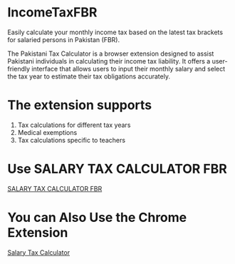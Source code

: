# IncomeTaxFBR
Easily calculate your monthly income tax based on the latest tax brackets for salaried persons in Pakistan (FBR).

The Pakistani Tax Calculator is a browser extension designed to assist Pakistani individuals in calculating their income tax liability. It offers a user-friendly interface that allows users to input their monthly salary and select the tax year to estimate their tax obligations accurately. 

# The extension supports
1. Tax calculations for different tax years 
2. Medical exemptions
3. Tax calculations specific to teachers


# Use SALARY TAX CALCULATOR FBR

[SALARY TAX CALCULATOR FBR](https://hamadsap.github.io/IncomeTaxFBR/)

# You can Also Use the Chrome Extension
[Salary Tax Calculator](https://chromewebstore.google.com/detail/salary-tax-calculator/laecgakfkbnafgiekaenlpocjccbbekj?hl=en/)
